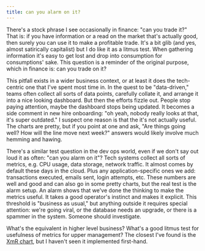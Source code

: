 ```yaml
---
title: can you alarm on it?
---
```


There's a stock phrase I see occasionally in finance: "can you trade it?"  That is: if you have information or a read on
the market that's actually good, then surely you can use it to make a profitable trade.  It's a bit glib (and yes,
almost satirically capitalist) but I do like it as a litmus test.  When gathering information it's easy to get lost and
drop into consumption for consumptions' sake.  This question is a reminder of the original purpose, which in finance is:
can you trade on it?

This pitfall exists in a wider business context, or at least it does the tech-centric one that I've spent most time in.
In the quest to be "data-driven," teams often collect all sorts of data points, carefully collate it, and arrange it
into a nice looking dashboard.  But then the efforts fizzle out.  People stop paying attention, maybe the dashboard
stops being updated.  It becomes a side comment in new hire onboarding: "oh yeah, nobody really looks at that, it's
super outdated."  I suspect one reason is that the it's not actually useful.  The charts are pretty, but if you point at
one and ask, "Are things going well?  How will the line move next week?" answers would likely involve much hemming and
hawing.

There's a similar test question in the dev ops world, even if we don't say out loud it as often: "can you alarm on it"?
Tech systems collect all sorts of metrics, e.g. CPU usage, data storage, network traffic.  It almost comes by default
these days in the cloud.  Plus any application-specific ones we add: transactions executed, emails sent, login attempts,
etc.  These numbers are well and good and can also go in some pretty charts, but the real test is the alarm setup.  An
alarm shows that we've done the thinking to make the metrics useful.  It takes a good operator's instinct and makes it
explicit.  This threshold is "business as usual," but anything outside it requires special attention: we're going viral,
or the database needs an upgrade, or there is a spammer in the system.  Someone should investigate.

What's the equivalent in higher level business?  What's a good litmus test for usefulness of metrics for upper
management?  The closest I've found is the [XmR chart](https://sixsigmastudyguide.com/xmr-charts/), but I haven't seen
it implemented first-hand.
